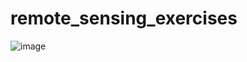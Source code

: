 # remote_sensing_exercises

![image]([https://github.com/ZhiliangMa/MPU6500-HMC5983-AK8975-BMP280-MS5611-10DOF-IMU-PCB/blob/main/img/IMU-V5-TOP.jpg](https://github.com/b1ore/SimpleImaging/blob/main/GUI/PyQt/%E5%9B%BE%E5%83%8F%E5%A4%84%E7%90%86%E5%8A%A9%E6%89%8B/imaging%20assistant/fig_2023_1_1_20_18.png)https://github.com/b1ore/SimpleImaging/blob/main/GUI/PyQt/%E5%9B%BE%E5%83%8F%E5%A4%84%E7%90%86%E5%8A%A9%E6%89%8B/imaging%20assistant/fig_2023_1_1_20_18.png)
